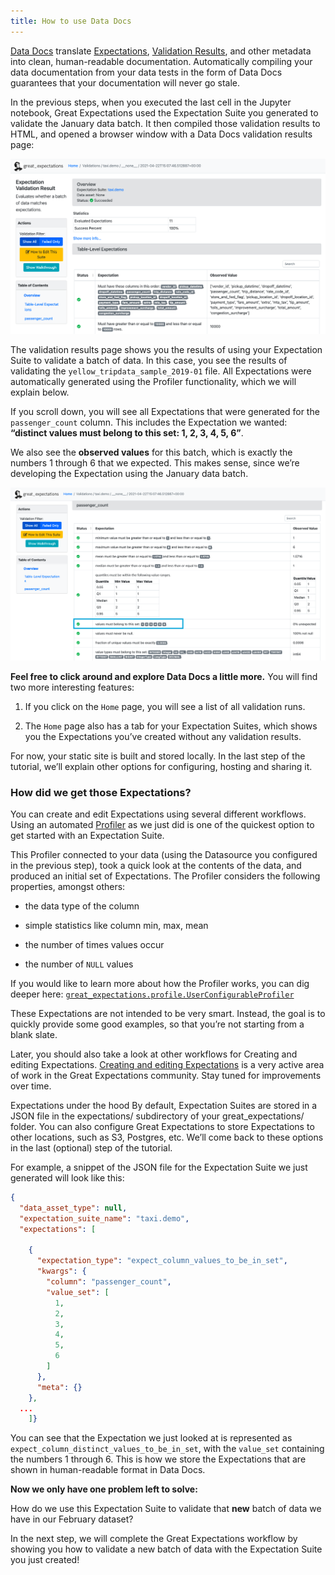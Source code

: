 ```yaml
---
title: How to use Data Docs
---
```


[Data Docs](...) translate [Expectations](...), [Validation Results](...), and other metadata into clean, human-readable documentation. Automatically compiling your data documentation from your data tests in the form of Data Docs guarantees that your documentation will never go stale.

In the previous steps, when you executed the last cell in the Jupyter notebook, Great Expectations used the Expectation Suite you generated to validate the January data batch. It then compiled those validation results to HTML, and opened a browser window with a Data Docs validation results page:

![edit](../../images/data_docs_taxi_demo01.png)

The validation results page shows you the results of using your Expectation Suite to validate a batch of data. In this case, you see the results of validating the `yellow_tripdata_sample_2019-01` file. All Expectations were automatically generated using the Profiler functionality, which we will explain below.

If you scroll down, you will see all Expectations that were generated for the `passenger_count` column. This includes the Expectation we wanted: **“distinct values must belong to this set: 1, 2, 3, 4, 5, 6”**.

We also see the **observed values** for this batch, which is exactly the numbers 1 through 6 that we expected. This makes sense, since we’re developing the Expectation using the January data batch.

![edit](../../images/data_docs_taxi_demo02.png)

**Feel free to click around and explore Data Docs a little more.** You will find two more interesting features:

  1. If you click on the `Home` page, you will see a list of all validation runs.

  2. The `Home` page also has a tab for your Expectation Suites, which shows you the Expectations you’ve created without any validation results.

For now, your static site is built and stored locally. In the last step of the tutorial, we’ll explain other options for configuring, hosting and sharing it.

### How did we get those Expectations?

You can create and edit Expectations using several different workflows. Using an automated [Profiler](...) as we just did is one of the quickest option to get started with an Expectation Suite.

This Profiler connected to your data (using the Datasource you configured in the previous step), took a quick look at the contents of the data, and produced an initial set of Expectations. The Profiler considers the following properties, amongst others:

  - the data type of the column

  - simple statistics like column min, max, mean

  - the number of times values occur

  - the number of `NULL` values

If you would like to learn more about how the Profiler works, you can dig deeper here: [`great_expectations.profile.UserConfigurableProfiler`](..)

These Expectations are not intended to be very smart. Instead, the goal is to quickly provide some good examples, so that you’re not starting from a blank slate.

Later, you should also take a look at other workflows for Creating and editing Expectations. [Creating and editing Expectations](...) is a very active area of work in the Great Expectations community. Stay tuned for improvements over time.

Expectations under the hood
By default, Expectation Suites are stored in a JSON file in the expectations/ subdirectory of your great_expectations/ folder. You can also configure Great Expectations to store Expectations to other locations, such as S3, Postgres, etc. We’ll come back to these options in the last (optional) step of the tutorial.

For example, a snippet of the JSON file for the Expectation Suite we just generated will look like this:

```json
{
  "data_asset_type": null,
  "expectation_suite_name": "taxi.demo",
  "expectations": [

    {
      "expectation_type": "expect_column_values_to_be_in_set",
      "kwargs": {
        "column": "passenger_count",
        "value_set": [
          1,
          2,
          3,
          4,
          5,
          6
        ]
      },
      "meta": {}
    },
  ...
    ]}
```

You can see that the Expectation we just looked at is represented as `expect_column_distinct_values_to_be_in_set`, with the `value_set` containing the numbers 1 through 6. This is how we store the Expectations that are shown in human-readable format in Data Docs.

**Now we only have one problem left to solve:**

How do we use this Expectation Suite to validate that **new** batch of data we have in our February dataset?

In the next step, we will complete the Great Expectations workflow by showing you how to validate a new batch of data with the Expectation Suite you just created!
